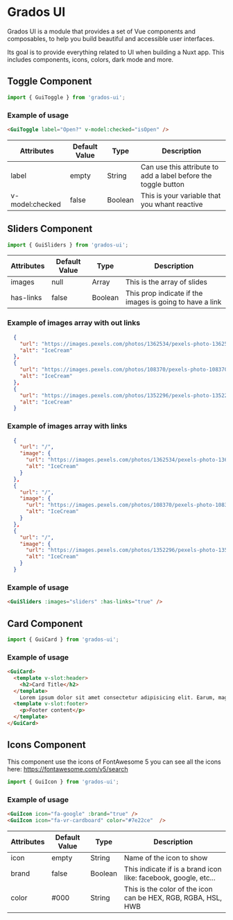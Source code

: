 # Grados UI

Grados UI is a module that provides a set of Vue components and composables, to help you build beautiful and accessible user interfaces.

Its goal is to provide everything related to UI when building a Nuxt app. This includes components, icons, colors, dark mode and more.

## Toggle Component

```js
import { GuiToggle } from 'grados-ui';
```

### Example of usage
```html
<GuiToggle label="Open?" v-model:checked="isOpen" />
```

| Attributes  | Default Value | Type | Description |
| ------------- | ------------- | ------------- | ------------- |
| label  | empty  | String | Can use this attribute to add a label before the toggle button |
| v-model:checked  | false | Boolean | This is your variable that you whant reactive |

## Sliders Component

```js
import { GuiSliders } from 'grados-ui';
```

| Attributes  | Default Value | Type | Description |
| ------------- | ------------- | ------------- | ------------- |
| images  | null  | Array | This is the array of slides |
| has-links  | false | Boolean | This prop indicate if the images is going to have a link |

### Example of images array with out links
```json
  {
    "url": "https://images.pexels.com/photos/1362534/pexels-photo-1362534.jpeg?auto=compress&cs=tinysrgb&w=1260&h=750&dpr=1",
    "alt": "IceCream"
  },
  {
    "url": "https://images.pexels.com/photos/108370/pexels-photo-108370.jpeg?auto=compress&cs=tinysrgb&w=1260&h=750&dpr=1",
    "alt": "IceCream"
  },
  {
    "url": "https://images.pexels.com/photos/1352296/pexels-photo-1352296.jpeg?auto=compress&cs=tinysrgb&w=1260&h=750&dpr=1",
    "alt": "IceCream"
  }
```

### Example of images array with links 
```json
  {
    "url": "/",
    "image": {
      "url": "https://images.pexels.com/photos/1362534/pexels-photo-1362534.jpeg?auto=compress&cs=tinysrgb&w=1260&h=750&dpr=1",
      "alt": "IceCream"
    }
  },
  {
    "url": "/",
    "image": {
      "url": "https://images.pexels.com/photos/108370/pexels-photo-108370.jpeg?auto=compress&cs=tinysrgb&w=1260&h=750&dpr=1",
      "alt": "IceCream"
    }
  },
  {
    "url": "/",
    "image": {
      "url": "https://images.pexels.com/photos/1352296/pexels-photo-1352296.jpeg?auto=compress&cs=tinysrgb&w=1260&h=750&dpr=1",
      "alt": "IceCream"
    }
  }
```

### Example of usage
```html
<GuiSliders :images="sliders" :has-links="true" />
```


## Card Component

```js
import { GuiCard } from 'grados-ui';
```

### Example of usage
```html
<GuiCard>
  <template v-slot:header>
    <h2>Card Title</h2>
  </template>
    Lorem ipsum dolor sit amet consectetur adipisicing elit. Earum, magni nesciunt. Dicta, consectetur alias? Saepe quidem cum praesentium ut! Magni magnam laudantium itaque asperiores? Dolores id neque ipsam corporis sequi!
  <template v-slot:footer>
    <p>Footer content</p>
  </template>
</GuiCard>
```

## Icons Component

This component use the icons of FontAwesome 5 you can see all the icons here: https://fontawesome.com/v5/search
```js
import { GuiIcon } from 'grados-ui';
```

### Example of usage
```html
<GuiIcon icon="fa-google" :brand="true" />
<GuiIcon icon="fa-vr-cardboard" color="#7e22ce"  />
```

| Attributes  | Default Value | Type | Description |
| ------------- | ------------- | ------------- | ------------- |
| icon  | empty  | String | Name of the icon to show |
| brand  | false | Boolean | This indicate if is a brand icon like: facebook, google, etc... |
| color  | #000 | String | This is the color of the icon can be HEX, RGB, RGBA, HSL, HWB  |